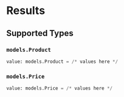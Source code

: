 # Results


## Supported Types

### `models.Product`

```python
value: models.Product = /* values here */
```

### `models.Price`

```python
value: models.Price = /* values here */
```

